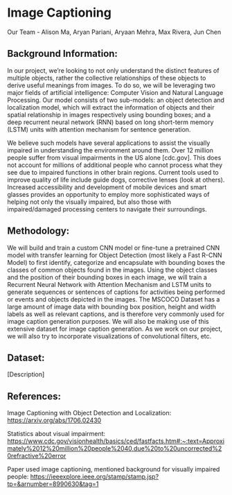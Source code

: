 # Image Captioning 

Our Team - Alison Ma, Aryan Pariani, Aryaan Mehra, Max Rivera, Jun Chen

## Background Information:

In our project, we’re looking to not only understand the distinct features of multiple objects, rather the collective relationships of these objects to derive useful meanings from images. To do so, we will be leveraging two major fields of artificial intelligence: Computer Vision and Natural Language Processing. Our model consists of two sub-models: an object detection and localization model, which will extract the information of objects and their spatial relationship in images respectively using bounding boxes; and a deep recurrent neural network (RNN) based on long short-term memory (LSTM) units with attention mechanism for sentence generation. 

We believe such models have several applications to assist the visually impaired in understanding the environment around them. Over 12 million people suffer from visual impairments in the US alone [cdc.gov]. This does not account for millions of additional people who cannot process what they see due to impaired functions in other brain regions. Current tools used to improve quality of life include guide dogs, corrective lenses (look at others). Increased accessibility and development of mobile devices and smart glasses provides an opportunity to employ more sophisticated ways of helping not only the visually impaired, but also those with impaired/damaged processing centers to navigate their surroundings. 


## Methodology:

We will build and train a custom CNN model or fine-tune a pretrained CNN model with transfer learning for Object Detection (most likely a Fast R-CNN Model) to first identify, categorize and encapsulate with bounding boxes the classes of common objects found in the images. 
Using the object classes and the position of their bounding boxes in each image, we will train a Recurrent Neural Network with Attention Mechanism and LSTM units to generate sequences or sentences of captions for activities being performed or events and objects depicted in the images. 
The MSCOCO Dataset has a large amount of image data with bounding box position, height and width labels as well as relevant captions, and is therefore very commonly used for image caption generation purposes. We will also be making use of this extensive dataset for image caption generation.
As we work on our project, we will also try to incorporate visualizations of convolutional filters, etc. 

## Dataset:

[Description]

## References:

Image Captioning with Object Detection and Localization: https://arxiv.org/abs/1706.02430

Statistics about visual impairment: https://www.cdc.gov/visionhealth/basics/ced/fastfacts.htm#:~:text=Approximately%2012%20million%20people%2040,due%20to%20uncorrected%20refractive%20error

Paper used image captioning, mentioned background for visually impaired people: https://ieeexplore.ieee.org/stamp/stamp.jsp?tp=&arnumber=8990630&tag=1
